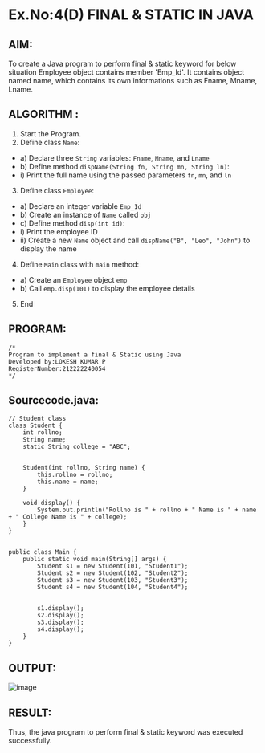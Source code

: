 # Ex.No:4(D) FINAL & STATIC IN JAVA

## AIM:
   To create a Java program to perform final & static keyword for below situation Employee object contains member 'Emp_Id'. It contains object named name, which contains its own informations such as Fname, Mname, Lname.
 
## ALGORITHM :
1.	Start the Program.
2.	Define class `Name`:
-	a) Declare three `String` variables: `Fname`, `Mname`, and `Lname`
-	b) Define method `dispName(String fn, String mn, String ln)`:
-	i) Print the full name using the passed parameters `fn`, `mn`, and `ln`
3.	Define class `Employee`:
-	a) Declare an integer variable `Emp_Id`
-	b) Create an instance of `Name` called `obj`
-	c) Define method `disp(int id)`:
-	i) Print the employee ID
-	ii) Create a new `Name` object and call `dispName("B", "Leo", "John")` to display the name
4.	Define `Main` class with `main` method:
-	a) Create an `Employee` object `emp`
-	b) Call `emp.disp(101)` to display the employee details
5.	End






## PROGRAM:
 ```
/*
Program to implement a final & Static using Java
Developed by:LOKESH KUMAR P 
RegisterNumber:212222240054  
*/
```

## Sourcecode.java:
```
// Student class
class Student {
    int rollno;
    String name;
    static String college = "ABC"; 

  
    Student(int rollno, String name) {
        this.rollno = rollno;
        this.name = name;
    }

    void display() {
        System.out.println("Rollno is " + rollno + " Name is " + name + " College Name is " + college);
    }
}


public class Main {
    public static void main(String[] args) {
        Student s1 = new Student(101, "Student1");
        Student s2 = new Student(102, "Student2");
        Student s3 = new Student(103, "Student3");
        Student s4 = new Student(104, "Student4");

        
        s1.display();
        s2.display();
        s3.display();
        s4.display();
    }
}
```






## OUTPUT:
![image](https://github.com/user-attachments/assets/80e172b0-1e86-47df-8eee-abae477679de)



## RESULT:
Thus, the java program to perform final & static keyword was executed successfully.
